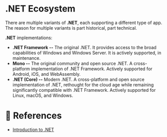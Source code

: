 # .NET Ecosystem

There are multiple variants of **.NET**, each supporting a different type of app. The reason for multiple variants is part historical, part technical.

**.NET** implementations:

- **.NET Framework --** The original .NET. It provides access to the broad capabilities of Windows and Windows Server. It is actively supported, in maintenance.
- **Mono --** The original community and open source .NET. A cross-platform implementation of .NET Framework. Actively supported for Android, iOS, and WebAssembly.
- **.NET (Core) --** Modern .NET. A cross-platform and open source implementation of .NET, rethought for the cloud age while remaining significantly compatible with .NET Framework. Actively supported for Linux, macOS, and Windows.

# 📜 References

- [Introduction to .NET](https://learn.microsoft.com/en-us/dotnet/core/introduction#net-ecosystem)
